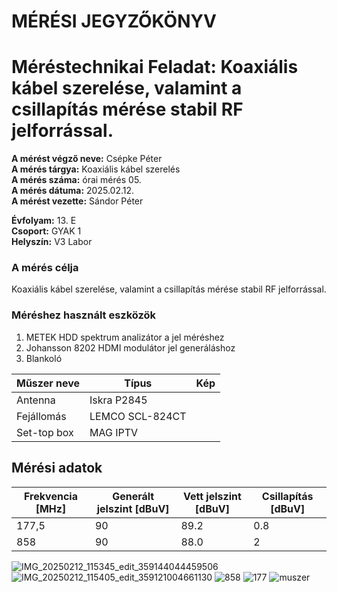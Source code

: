 # MÉRÉSI JEGYZŐKÖNYV
# Méréstechnikai Feladat: Koaxiális kábel szerelése, valamint a csillapítás mérése stabil RF jelforrással.    

**A mérést végző neve:** Csépke Péter  
**A mérés tárgya:** Koaxiális kábel szerelés  
**A mérés száma:** órai mérés 05.  
**A mérés dátuma:** 2025.02.12.  
**A mérést vezette:** Sándor Péter  

**Évfolyam:** 13. E  
**Csoport:** GYAK 1  
**Helyszín:** V3 Labor  

### A mérés célja  
Koaxiális kábel szerelése, valamint a csillapítás mérése stabil RF jelforrással.  

### Méréshez használt eszközök  

1. METEK HDD spektrum analizátor a jel méréshez  
2. Johansson 8202 HDMI modulátor jel generáláshoz  
3. Blankoló      

|     Műszer neve    |        Típus        |      Kép      |
| ------------------ | ------------------- | ------------- | 
| Antenna            | Iskra P2845         |               | 
| Fejállomás         | LEMCO SCL-824CT     |               | 
| Set-top box        | MAG IPTV            |               |  

## Mérési adatok  

| Frekvencia [MHz] | Generált jelszint [dBuV] | Vett jelszint [dBuV] | Csillapítás [dBuV] |
|------------------|--------------------------|----------------------|--------------------|
| 177,5            |  90                      | 89.2                 | 0.8                |
| 858              |  90                      | 88.0                 | 2                  |  

![IMG_20250212_115345_edit_359144044459506](https://github.com/user-attachments/assets/c0102707-e0ec-43e5-a067-d2a0056569da)
![IMG_20250212_115405_edit_359121004661130](https://github.com/user-attachments/assets/cbabea87-ab1b-41a5-8602-9847d02b8be1)
![858](https://github.com/user-attachments/assets/3f47f1a9-b46a-43a5-8402-e3bcf4744878)
![177](https://github.com/user-attachments/assets/e1792dc8-438b-4d1c-9669-0dafd54f68d9)
![muszer](https://github.com/user-attachments/assets/bd8361bd-f621-4ddd-b4e6-0f1bf8985b7a)

